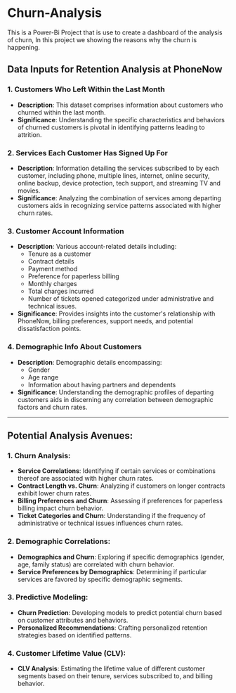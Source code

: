 # Churn-Analysis
This is a Power-Bi Project that is use to create a dashboard of the analysis of churn, In this  project we showing the reasons why the churn is happening. 


## Data Inputs for Retention Analysis at PhoneNow

### 1. Customers Who Left Within the Last Month
- **Description**: This dataset comprises information about customers who churned within the last month.
- **Significance**: Understanding the specific characteristics and behaviors of churned customers is pivotal in identifying patterns leading to attrition.

### 2. Services Each Customer Has Signed Up For
- **Description**: Information detailing the services subscribed to by each customer, including phone, multiple lines, internet, online security, online backup, device protection, tech support, and streaming TV and movies.
- **Significance**: Analyzing the combination of services among departing customers aids in recognizing service patterns associated with higher churn rates.

### 3. Customer Account Information
- **Description**: Various account-related details including:
  - Tenure as a customer
  - Contract details
  - Payment method
  - Preference for paperless billing
  - Monthly charges
  - Total charges incurred
  - Number of tickets opened categorized under administrative and technical issues.
- **Significance**: Provides insights into the customer's relationship with PhoneNow, billing preferences, support needs, and potential dissatisfaction points.

### 4. Demographic Info About Customers
- **Description**: Demographic details encompassing:
  - Gender
  - Age range
  - Information about having partners and dependents
- **Significance**: Understanding the demographic profiles of departing customers aids in discerning any correlation between demographic factors and churn rates.

---

## Potential Analysis Avenues:

### 1. Churn Analysis:
- **Service Correlations**: Identifying if certain services or combinations thereof are associated with higher churn rates.
- **Contract Length vs. Churn**: Analyzing if customers on longer contracts exhibit lower churn rates.
- **Billing Preferences and Churn**: Assessing if preferences for paperless billing impact churn behavior.
- **Ticket Categories and Churn**: Understanding if the frequency of administrative or technical issues influences churn rates.

### 2. Demographic Correlations:
- **Demographics and Churn**: Exploring if specific demographics (gender, age, family status) are correlated with churn behavior.
- **Service Preferences by Demographics**: Determining if particular services are favored by specific demographic segments.

### 3. Predictive Modeling:
- **Churn Prediction**: Developing models to predict potential churn based on customer attributes and behaviors.
- **Personalized Recommendations**: Crafting personalized retention strategies based on identified patterns.

### 4. Customer Lifetime Value (CLV):
- **CLV Analysis**: Estimating the lifetime value of different customer segments based on their tenure, services subscribed to, and billing behavior.
